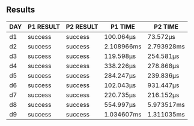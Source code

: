 ## Results
| DAY | P1 RESULT | P2 RESULT |  P1 TIME   |  P2 TIME   |
|-----|-----------|-----------|------------|------------|
| d1  | success   | success   | 100.064µs  | 73.572µs   |
| d2  | success   | success   | 2.108966ms | 2.793928ms |
| d3  | success   | success   | 119.598µs  | 254.581µs  |
| d4  | success   | success   | 338.226µs  | 278.868µs  |
| d5  | success   | success   | 284.247µs  | 239.836µs  |
| d6  | success   | success   | 102.043µs  | 931.447µs  |
| d7  | success   | success   | 220.735µs  | 216.152µs  |
| d8  | success   | success   | 554.997µs  | 5.973517ms |
| d9  | success   | success   | 1.034607ms | 1.311035ms |
